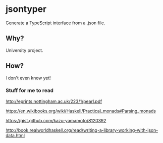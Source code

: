 # jsontyper

Generate a TypeScript interface from a .json file.

## Why?

University project.

## How?

I don't even know yet!

### Stuff for me to read

http://eprints.nottingham.ac.uk/223/1/pearl.pdf

https://en.wikibooks.org/wiki/Haskell/Practical_monads#Parsing_monads

https://gist.github.com/kazu-yamamoto/8120392

http://book.realworldhaskell.org/read/writing-a-library-working-with-json-data.html